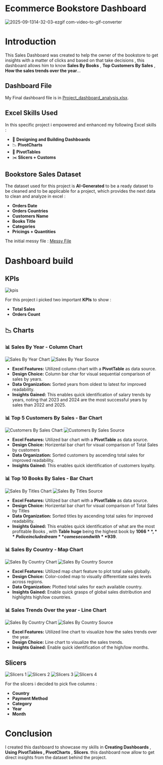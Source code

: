 # Ecommerce Bookstore Dashboard

![2025-09-1314-32-03-ezgif com-video-to-gif-converter](https://github.com/user-attachments/assets/145ed400-176b-4287-b046-8db61a0a98bd)

# Introduction

This Sales Dashboard was created to help the owner of the bookstore to get insights with a matter of clicks and based on that take decisions , this dashboard allows him to know **Sales By Books** , **Top Customers By Sales** , **How the sales trends over the year**...

## Dashboard File

My Final dashboard file is in [Project_dashboard_analysis.xlsx](/Project_2_dashboard/Project_dashboard_analysis.xlsx).

## Excel Skills Used

In this specific project i empowered and enhanced my following Excel skills :

- 📐 **Designing and Building Dashboards**
- 📉 **PivotCharts**
- 📑 **PivotTables**
- ✂️ **Slicers + Customs**

## Bookstore Sales Dataset

The dataset used for this project is **AI-Generated** to be a ready dataset to be cleaned and to be applicable for a project, which provides the next data to clean and analyze in excel :

- **Orders Date**
- **Orders Countries**
- **Customers Name**
- **Books Title**
- **Categories**
- **Pricings + Quantities**

The initial messy file : [Messy File](/initial_messy_data.xlsx)

# Dashboard build

## KPIs

![kpis](/images/kpis_dash.png)

For this project i picked two important **KPIs** to show :

- **Total Sales**
- **Orders Count**

## 📉 Charts

### 📊 Sales By Year - Column Chart

![Sales By Year Chart](/images/sales_by_year_dash.png)
![Sales By Year Source](/images/sales_by_year_dash_source.png)

- **Excel Features:** Utilized column chart with a **PivotTable** as data source.
- **Design Choice:** Column bar char for visual sequential comparison of sales by years.
- **Data Organization:** Sorted years from oldest to latest for improved readability.
- **Insights Gained:** This enables quick identification of salary trends by years, noting that 2023 and 2024 are the most successful years by sales than 2022 and 2025.

### 📊 Top 5 Customers By Sales - Bar Chart

![Customers By Sales Chart](/images/customers_by_sales_dash.png)
![Customers By Sales Source](/images/customers_by_sales_dash_source_last.png)

- **Excel Features:** Utilized bar chart with a **PivotTable** as data source.
- **Design Choice:** Horizental bar chart for visual comparison of Total Sales by customers
- **Data Organization:** Sorted customers by ascending total sales for improved readability.
- **Insights Gained:** This enables quick identification of customers loyalty.

### 📊 Top 10 Books By Sales - Bar Chart

![Sales By Titles Chart](/images/sales_by_title_dash.png)
![Sales By Titles Source](/images/sales_by_title_dash_source.png)

- **Excel Features:** Utilized bar chart with a **PivotTable** as data source.
- **Design Choice:** Horizental bar chart for visual comparison of Total Sales by Titles
- **Data Organization:** Sorted titles by ascending total sales for improved readability.
- **Insights Gained:** This enables quick identification of what are the most profitable Books , with **Table huge** being the highest book by **$1066** , **Police include dream** come second with **$939**.

### 📊 Sales By Country - Map Chart

![Sales By Country Chart](/images/sales_by_country_dash_last.png)
![Sales By Country Source](/images/sales_by_country_dash_source_last.png)

- **Excel Features:** Utilized map chart feature to plot total sales globally.
- **Design Choice:** Color-coded map to visually differentiate sales levels across regions.
- **Data Organization:** Plotted total sales for each available country.
- **Insights Gained:** Enable quick grasps of global sales distribution and highlights high/low countries.

### 📊 Sales Trends Over the year - Line Chart

![Sales By Country Chart](/images/sales_trend_yearly_dash.png)
![Sales By Country Source](/images/sales_trend_yearly_dash_source.png)

- **Excel Features:** Utilized line chart to visualize how the sales trends over the year.
- **Design Choice:** Line chart to visualize the sales trends.
- **Insights Gained:** Enable quick identification of the high/low months.

## Slicers

![Slicers 1](/images/slicers_one.png)
![Slicers 2](/images/category_slicer.png)
![Slicers 3](/images/year_slicer.png)
![Slicers 4](/images/month_slicer.png)

For the slicers i decided to pick five columns :

- **Country**
- **Payment Method**
- **Category**
- **Year**
- **Month**

# Conclusion

I created this dashboard to showcase my skills in **Creating Dashboards** , **Using PivotTables , PivotCharts** , **Slicers**. this dashboard now allow to get direct insights from the dataset behind the project.
